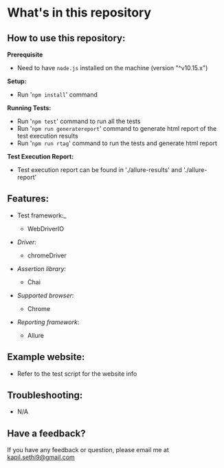 # **What's in this repository**

**How to use this repository:**
----

**Prerequisite**
- Need to have ````node.js```` installed on the machine (version "^v10.15.x")

**Setup:**

- Run '````npm install````' command

**Running Tests:**

- Run '````npm test````' command to run all the tests
- Run '````npm run generatereport````' command to generate html report of the test execution results
- Run '````npm run rtag````' command to run the tests and generate html report

**Test Execution Report:**
 - Test execution report can be found in './allure-results' and './allure-report'

**Features:**
----

- Test framework:_
    - WebDriverIO

- _Driver_:
    - chromeDriver

- _Assertion library:_
    - Chai

- _Supported browser_:
    - Chrome

- _Reporting framework_:
    - Allure

**Example website:**
----

- Refer to the test script for the website info

**Troubleshooting:**
----

- N/A

**Have a feedback?**
---

If you have any feedback or question, please email me at kapil.sethi9@gmail.com
